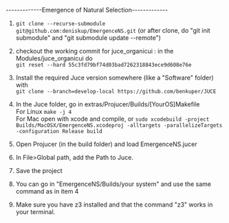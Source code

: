 -------------Emergence of Natural Selection-------------

1. ```git clone --recurse-submodule git@github.com:deniskup/EmergenceNS.git``` (or after clone, do "git init submodule" and "git submodule update --remote")
2. checkout  the working commit for juce_organicui : in the Modules/juce_organicui do <br>
```git reset --hard 55c3fd79bf74d03bad7262318843ece9d608e76e```

3. Install the required Juce version somewhere (like a "Software" folder) with <br>
 ```git clone --branch=develop-local https://github.com/benkuper/JUCE```

4. In the Juce folder, go in extras/Projucer/Builds/[YourOS]Makefile <br>
   For Linux ```make -j 4```<br>
   For Mac open with xcode and compile, or ```sudo xcodebuild -project Builds/MacOSX/EmergenceNS.xcodeproj -alltargets -parallelizeTargets -configuration Release build```<br>
5. Open Projucer (in the build folder) and load EmergenceNS.jucer<br>

6. In File>Global path, add the Path to Juce.

7. Save the project

8. You can go in "EmergenceNS/Builds/your system" and use the same command as in item 4

9. Make sure you have z3 installed and that the command "z3" works in your terminal.


